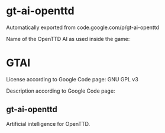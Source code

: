 # gt-ai-openttd
Automatically exported from code.google.com/p/gt-ai-openttd

Name of the OpenTTD AI as used inside the game:

GTAI
====

License according to Google Code page: GNU GPL v3

Description according to Google Code page:

gt-ai-openttd
-------------
Artificial intelligence for OpenTTD.

